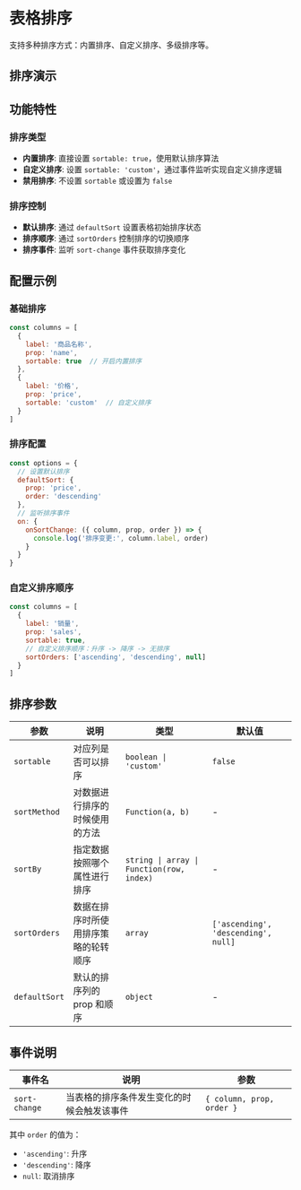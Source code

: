 # 表格排序

支持多种排序方式：内置排序、自定义排序、多级排序等。

## 排序演示

<DemoPreview dir="demos/ma-table/sorting" />

## 功能特性

### 排序类型
- **内置排序**: 直接设置 `sortable: true`，使用默认排序算法
- **自定义排序**: 设置 `sortable: 'custom'`，通过事件监听实现自定义排序逻辑
- **禁用排序**: 不设置 `sortable` 或设置为 `false`

### 排序控制
- **默认排序**: 通过 `defaultSort` 设置表格初始排序状态
- **排序顺序**: 通过 `sortOrders` 控制排序的切换顺序
- **排序事件**: 监听 `sort-change` 事件获取排序变化

## 配置示例

### 基础排序
```javascript
const columns = [
  { 
    label: '商品名称', 
    prop: 'name', 
    sortable: true  // 开启内置排序
  },
  { 
    label: '价格', 
    prop: 'price', 
    sortable: 'custom'  // 自定义排序
  }
]
```

### 排序配置
```javascript
const options = {
  // 设置默认排序
  defaultSort: { 
    prop: 'price', 
    order: 'descending' 
  },
  // 监听排序事件
  on: {
    onSortChange: ({ column, prop, order }) => {
      console.log('排序变更:', column.label, order)
    }
  }
}
```

### 自定义排序顺序
```javascript
const columns = [
  { 
    label: '销量', 
    prop: 'sales', 
    sortable: true,
    // 自定义排序顺序：升序 -> 降序 -> 无排序
    sortOrders: ['ascending', 'descending', null]
  }
]
```

## 排序参数

| 参数 | 说明 | 类型 | 默认值 |
|-----|------|-----|--------|
| `sortable` | 对应列是否可以排序 | `boolean \| 'custom'` | `false` |
| `sortMethod` | 对数据进行排序的时候使用的方法 | `Function(a, b)` | - |
| `sortBy` | 指定数据按照哪个属性进行排序 | `string \| array \| Function(row, index)` | - |
| `sortOrders` | 数据在排序时所使用排序策略的轮转顺序 | `array` | `['ascending', 'descending', null]` |
| `defaultSort` | 默认的排序列的 prop 和顺序 | `object` | - |

## 事件说明

| 事件名 | 说明 | 参数 |
|-------|------|------|
| `sort-change` | 当表格的排序条件发生变化的时候会触发该事件 | `{ column, prop, order }` |

其中 `order` 的值为：
- `'ascending'`: 升序
- `'descending'`: 降序  
- `null`: 取消排序
